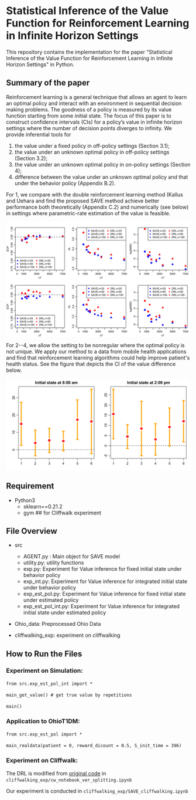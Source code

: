 # Statistical Inference of the Value Function for Reinforcement Learning in Infinite Horizon Settings

This repository contains the implementation for the paper "Statistical Inference of the Value Function for Reinforcement Learning in Infinite Horizon Settings" in Python.

## Summary of the paper

Reinforcement learning is a general technique that allows an agent to learn an optimal policy and interact with an environment in sequential decision making problems. The goodness of a policy is measured by its value function starting from some initial state. The focus of this paper is to construct confidence intervals (CIs) for a policy’s value in infinite horizon settings where the number of decision points diverges to infinity. We provide inferential tools for

1. the value under a fixed policy in off-policy settings (Section 3.1);
2. the value under an unknown optimal policy in off-policy settings (Section 3.2);
3. the value under an unknown optimal policy in on-policy settings (Section 4);
4. difference between the value under an unknown optimal policy and that under the behavior policy (Appendix B.2).

For 1, we compare with the double reinforcement learning method (Kallus and Uehara and find the proposed SAVE method achieve better performance both theoretically (Appendix C.2) and numerically (see below) in settings where parametric-rate estimation of the value is feasible.

<img align="center" src="SAB.png" alt="drawing" width="750">

For 2--4, we allow the setting to be nonregular where the optimal policy is not unique. We apply our method to a data from mobile health applications and find that reinforcement learning algorithms could help improve patient's health status. See the figure that depicts the CI of the value difference below.

<img align="center" src="CIplot1.png" alt="drawing" width="750">

## Requirement

+ Python3
    + sklearn==0.21.2 
    + gym ## for Cliffwalk experiment

## File Overview


+ src
    + AGENT.py : Main object for SAVE model
    + utility.py: utility functions
    + exp.py: Experiment for Value inference for fixed initial state under behavior policy
    + exp_int.py: Experiment for Value inference for integrated initial state under behavior policy
    + exp_est_pol.py: Experiment for Value inference for fixed initial state under estimated policy
    + exp_est_pol_int.py: Experiment for Value inference for integrated initial state under estimated policy
    
+ Ohio_data: Preprocessed Ohio Data

+ cliffwalking_exp: experiment on cliffwalking

## How to Run the Files


### Experiment on Simulation:


`from src.exp_est_pol_int import *`

`main_get_value() # get true value by repetitions` 

`main()`


### Application to OhioT1DM:


`from src.exp_est_pol import *`

`main_realdata(patient = 0, reward_dicount = 0.5, S_init_time = 396)`


### Experiment on Cliffwalk:

The DRL is modified from [original code](https://github.com/CausalML/DoubleReinforcementLearningMDP.git) in `cliffwalking_exp/cw_notebook_ver_splitting.ipynb`

Our experiment is conducted in `cliffwalking_exp/SAVE_cliffwalking.ipynb`







    
